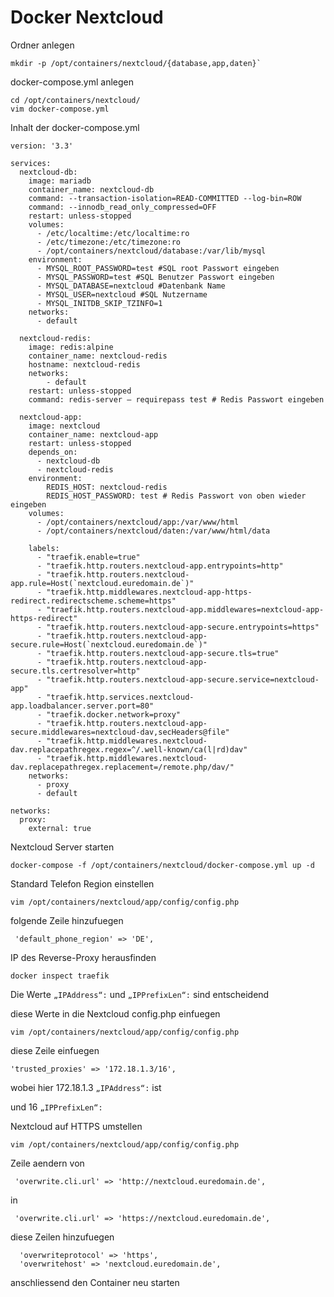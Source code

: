 # Docker Nextcloud
Ordner anlegen
```
mkdir -p /opt/containers/nextcloud/{database,app,daten}`
```
docker-compose.yml anlegen
```
cd /opt/containers/nextcloud/
vim docker-compose.yml
```
Inhalt der docker-compose.yml
```
version: '3.3'

services:
  nextcloud-db:
    image: mariadb
    container_name: nextcloud-db
    command: --transaction-isolation=READ-COMMITTED --log-bin=ROW
    command: --innodb_read_only_compressed=OFF
    restart: unless-stopped
    volumes:
      - /etc/localtime:/etc/localtime:ro
      - /etc/timezone:/etc/timezone:ro
      - /opt/containers/nextcloud/database:/var/lib/mysql
    environment:
      - MYSQL_ROOT_PASSWORD=test #SQL root Passwort eingeben
      - MYSQL_PASSWORD=test #SQL Benutzer Passwort eingeben
      - MYSQL_DATABASE=nextcloud #Datenbank Name
      - MYSQL_USER=nextcloud #SQL Nutzername
      - MYSQL_INITDB_SKIP_TZINFO=1 
    networks:
      - default

  nextcloud-redis:
    image: redis:alpine
    container_name: nextcloud-redis
    hostname: nextcloud-redis
    networks:
        - default
    restart: unless-stopped
    command: redis-server – requirepass test # Redis Passwort eingeben

  nextcloud-app:
    image: nextcloud
    container_name: nextcloud-app
    restart: unless-stopped
    depends_on:
      - nextcloud-db
      - nextcloud-redis
    environment:
        REDIS_HOST: nextcloud-redis
        REDIS_HOST_PASSWORD: test # Redis Passwort von oben wieder eingeben
    volumes:
      - /opt/containers/nextcloud/app:/var/www/html
      - /opt/containers/nextcloud/daten:/var/www/html/data

    labels:
      - "traefik.enable=true"
      - "traefik.http.routers.nextcloud-app.entrypoints=http"
      - "traefik.http.routers.nextcloud-app.rule=Host(`nextcloud.euredomain.de`)"
      - "traefik.http.middlewares.nextcloud-app-https-redirect.redirectscheme.scheme=https"
      - "traefik.http.routers.nextcloud-app.middlewares=nextcloud-app-https-redirect"
      - "traefik.http.routers.nextcloud-app-secure.entrypoints=https"
      - "traefik.http.routers.nextcloud-app-secure.rule=Host(`nextcloud.euredomain.de`)"
      - "traefik.http.routers.nextcloud-app-secure.tls=true"
      - "traefik.http.routers.nextcloud-app-secure.tls.certresolver=http"
      - "traefik.http.routers.nextcloud-app-secure.service=nextcloud-app"
      - "traefik.http.services.nextcloud-app.loadbalancer.server.port=80"
      - "traefik.docker.network=proxy"
      - "traefik.http.routers.nextcloud-app-secure.middlewares=nextcloud-dav,secHeaders@file"
      - "traefik.http.middlewares.nextcloud-dav.replacepathregex.regex=^/.well-known/ca(l|rd)dav"
      - "traefik.http.middlewares.nextcloud-dav.replacepathregex.replacement=/remote.php/dav/"
    networks:
      - proxy
      - default

networks:
  proxy:
    external: true
```
Nextcloud Server starten
```
docker-compose -f /opt/containers/nextcloud/docker-compose.yml up -d
```
Standard Telefon Region einstellen
```
vim /opt/containers/nextcloud/app/config/config.php
```
folgende Zeile hinzufuegen
```
 'default_phone_region' => 'DE',
```
IP des Reverse-Proxy herausfinden
```
docker inspect traefik
```
Die Werte `„IPAddress“:` und `„IPPrefixLen“:` sind entscheidend

diese Werte in die Nextcloud config.php einfuegen
```
vim /opt/containers/nextcloud/app/config/config.php
```
diese Zeile einfuegen
```
'trusted_proxies' => '172.18.1.3/16',
```
wobei hier 172.18.1.3 `„IPAddress“:` ist

und 16 `„IPPrefixLen“:`

Nextcloud auf HTTPS umstellen
```
vim /opt/containers/nextcloud/app/config/config.php
```
Zeile aendern
von
```
 'overwrite.cli.url' => 'http://nextcloud.euredomain.de',
```
in
```
 'overwrite.cli.url' => 'https://nextcloud.euredomain.de',
```
diese Zeilen hinzufuegen
```
  'overwriteprotocol' => 'https',
  'overwritehost' => 'nextcloud.euredomain.de',
```
anschliessend den Container neu starten
